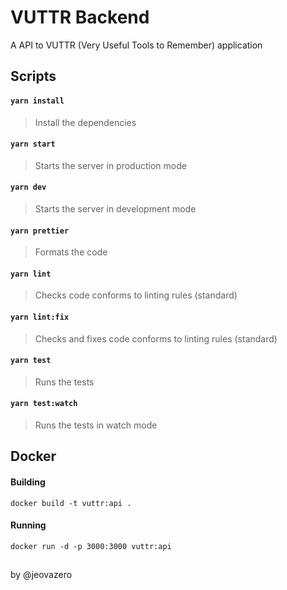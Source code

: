 # VUTTR Backend
A API to VUTTR (Very Useful Tools to Remember) application


## Scripts

#### `yarn install`
> Install the dependencies

#### `yarn start`
> Starts the server in production mode

#### `yarn dev`
> Starts the server in development mode

#### `yarn prettier`
> Formats the code

#### `yarn lint`
> Checks code conforms to linting rules (standard)

#### `yarn lint:fix`
> Checks and fixes code conforms to linting rules (standard)

#### `yarn test`
> Runs the tests

#### `yarn test:watch`
> Runs the tests in watch mode

## Docker

#### Building
`docker build -t vuttr:api .`

#### Running
`docker run -d -p 3000:3000 vuttr:api`

## 

by @jeovazero
